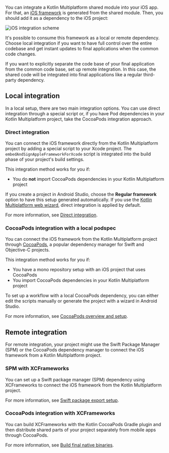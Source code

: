 [//]: # (title: iOS integration methods)

You can integrate a Kotlin Multiplatform shared module into your iOS app. For that, an [iOS framework](https://developer.apple.com/library/archive/documentation/MacOSX/Conceptual/BPFrameworks/Concepts/WhatAreFrameworks.html)
is generated from the shared module. Then, you should add it as a dependency to the iOS project:

![iOS integration scheme](ios-integration-scheme.svg)

It's possible to consume this framework as a local or remote dependency. Choose local integration if you want to have
full control over the entire codebase and get instant updates to final applications when the common code changes.

If you want to explicitly separate the code base of your final application from the common code base, set up remote
integration. In this case, the shared code will be integrated into final applications like a regular third-party
dependency.

## Local integration

In a local setup, there are two main integration options. You can use direct integration through a special script or, if
you have Pod dependencies in your Kotlin Multiplatform project, take the CocoaPods integration approach.

### Direct integration

You can connect the iOS framework directly from the Kotlin Multiplatform project by adding a special script to your Xcode
project. The `embedAndSignAppleFrameworkForXcode` script is integrated into the build phase of your project's build settings.

This integration method works for you if:

* You do **not** import CocoaPods dependencies in your Kotlin Multiplatform project

If you create a project in Android Studio, choose the **Regular framework** option to have this setup generated
automatically. If you use the [Kotlin Multiplatform web wizard](https://kmp.jetbrains.com/), direct integration
is applied by default.

For more information, see [Direct integration](multiplatform-direct-integration.md).

### CocoaPods integration with a local podspec

You can connect the iOS framework from the Kotlin Multiplatform project through [CocoaPods](https://cocoapods.org/),
a popular dependency manager for Swift and Objective-C projects.

This integration method works for you if:

* You have a mono repository setup with an iOS project that uses CocoaPods
* You import CocoaPods dependencies in your Kotlin Multiplatform project

To set up a workflow with a local CocoaPods dependency, you can either edit the scripts manually or generate the project
with a wizard in Android Studio.

For more information, see [CocoaPods overview and setup](native-cocoapods.md).

## Remote integration

For remote integration, your project might use the Swift Package Manager (SPM) or the CocoaPods dependency manager to
connect the iOS framework from a Kotlin Multiplatform project.

### SPM with XCFrameworks

You can set up a Swift package manager (SPM) dependency using XCFrameworks to connect the iOS framework from the Kotlin
Multiplatform project.

For more information, see [Swift package export setup](native-spm.md).

### CocoaPods integration with XCFrameworks

You can build XCFrameworks with the Kotlin CocoaPods Gradle plugin and then distribute shared parts of your project
separately from mobile apps through CocoaPods.

For more information, see [Build final native binaries](multiplatform-build-native-binaries.md#build-frameworks).